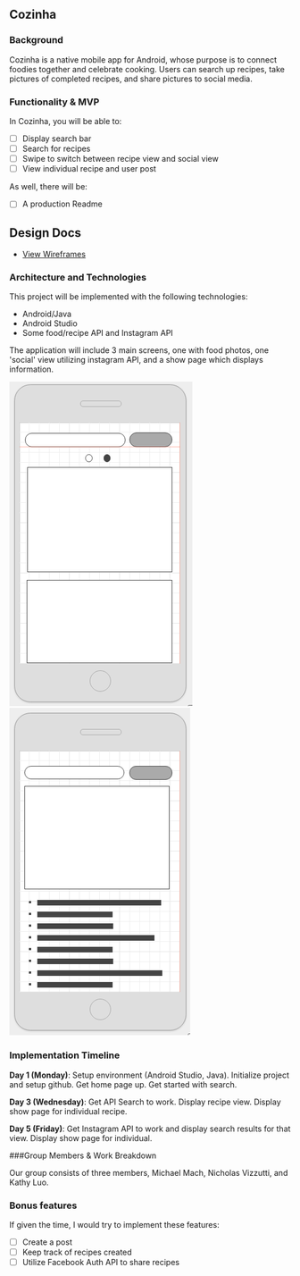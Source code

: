 ## Cozinha

### Background

Cozinha is a native mobile app for Android, whose purpose is to connect foodies together and celebrate cooking. Users can search up recipes, take pictures of completed recipes, and share pictures to social media.

### Functionality & MVP  

In Cozinha, you will be able to:

- [ ] Display search bar
- [ ] Search for recipes
- [ ] Swipe to switch between recipe view and social view
- [ ] View individual recipe and user post

As well, there will be:
- [ ] A production Readme

## Design Docs
* [View Wireframes](docs/wireframes)


### Architecture and Technologies

This project will be implemented with the following technologies:

- Android/Java
- Android Studio
- Some food/recipe API and Instagram API

The application will include 3 main screens, one with food photos, one 'social' view utilizing instagram API, and a show page which displays information.

![list](docs/wireframes/wireframe1.png)
![description](docs/wireframes/wireframe3.png)

### Implementation Timeline

**Day 1 (Monday)**: Setup environment (Android Studio, Java). Initialize project and setup github. Get home page up. Get started with search.

**Day 3 (Wednesday)**: Get API Search to work. Display recipe view. Display show page for individual recipe.

**Day 5 (Friday)**: Get Instagram API to work and display search results for that view. Display show page for individual.

###Group Members & Work Breakdown

Our group consists of three members, Michael Mach, Nicholas Vizzutti, and Kathy Luo.

### Bonus features

If given the time, I would try to implement these features:

- [ ] Create a post
- [ ] Keep track of recipes created
- [ ] Utilize Facebook Auth API to share recipes
